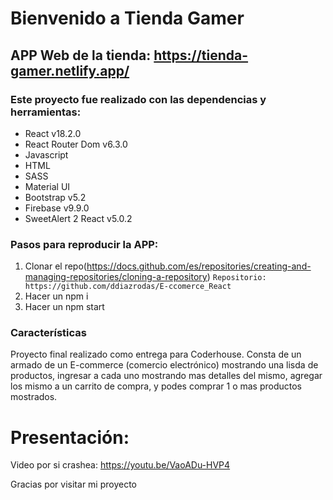 # Bienvenido a Tienda Gamer

## APP Web de la tienda: https://tienda-gamer.netlify.app/

### Este proyecto fue realizado con las dependencias y herramientas:  

* React v18.2.0
* React Router Dom v6.3.0
* Javascript
* HTML
* SASS
* Material UI
* Bootstrap v5.2
* Firebase v9.9.0
* SweetAlert 2 React v5.0.2 

### Pasos para reproducir la APP:
1. Clonar el repo(https://docs.github.com/es/repositories/creating-and-managing-repositories/cloning-a-repository)
   ```Repositorio: https://github.com/ddiazrodas/E-ccomerce_React```
2. Hacer un npm i
3. Hacer un npm start

### Características 

Proyecto final realizado como entrega para Coderhouse. Consta de un armado de un E-commerce (comercio electrónico) mostrando una lisda de productos, ingresar a cada uno mostrando mas detalles del mismo, agregar los mismo a un carrito de compra, y podes comprar 1 o mas productos mostrados.

# Presentación: 

Video por si crashea: https://youtu.be/VaoADu-HVP4

Gracias por visitar mi proyecto
